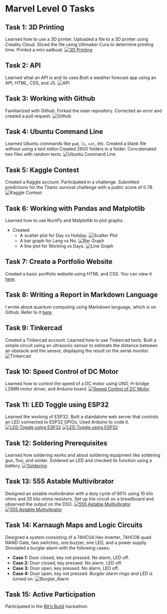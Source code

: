 # Marvel Level 0 Tasks

## Task 1: 3D Printing
Learned how to use a 3D printer. Uploaded a file to a 3D printer using Creality Cloud. Sliced the file using Ultimaker Cura to determine printing time. Printed a mini sailboat.
[![3D Printing](https://i.postimg.cc/LXp6GPSr/1721502417865.jpg)](https://postimg.cc/FfT4L77Z)

## Task 2: API
Learned what an API is and its uses.Built a weather forecast app using an API, HTML, CSS, and JS.
![API](api.png)

## Task 3: Working with Github
Familiarized with Github. Forked the main repository. Corrected an error and created a pull request.
![Github](github.png)

## Task 4: Ubuntu Command Line
Learned Ubuntu commands like `pwd`, `ls`, `cat`, etc. Created a blank file without using a text editor.Created 2600 folders in a folder. Concatenated two files with random texts.
![Ubuntu Command Line](ubuntu.png)

## Task 5: Kaggle Contest
Created a Kaggle account. Participated in a challenge. Submitted predictions for the Titanic survival challenge with a public score of 0.78.
![Kaggle Contest](kaggle.png)

## Task 6: Working with Pandas and Matplotlib
Learned how to use NumPy and Matplotlib to plot graphs.
- Created:
  - A scatter plot for Day vs Holiday.
  ![Scatter Plot](scatter_plot.png)
  - A bar graph for Lang vs No.
  ![Bar Graph](bar_graph.png)
  - A line plot for Working vs Days.
  ![Line Graph](line_graph.png)

## Task 7: Create a Portfolio Website
Created a basic portfolio website using HTML and CSS. You can view it [here](https://github.com/Matteriegray/Portfolio2.0).

## Task 8: Writing a Report in Markdown Language
I wrote about quantum computing using Markdown language, which is on Github. Refer to it [here](https://github.com/Matteriegray/Quantum_Computing).

## Task 9: Tinkercad
Created a Tinkercad account. Learned how to use Tinkercad tools. Built a simple circuit using an ultrasonic sensor to estimate the distance between an obstacle and the sensor, displaying the result on the serial monitor.
![Tinkercad](tinkercad.png)

## Task 10: Speed Control of DC Motor
Learned how to control the speed of a DC motor using UNO, H-bridge L298N motor driver, and Arduino board.
[![Speed Control of DC Motor](https://i.postimg.cc/qv4Gj6f5/1719729312133.jpg)](https://postimg.cc/Mv3RGTp7)

## Task 11: LED Toggle using ESP32
Learned the working of ESP32. Built a standalone web server that controls an LED connected to ESP32 GPIOs. Used Arduino to code it.
[![LED Toggle using ESP32](https://i.postimg.cc/V6LB1xsB/1719687714280.jpg)](https://postimg.cc/3yVDFbvd)
[![LED Toggle using ESP32](https://i.postimg.cc/yNrX1fDM/1719693065963.jpg)](https://postimg.cc/yJcSnyXj)

## Task 12: Soldering Prerequisites
Learned how soldering works and about soldering equipment like soldering gun, flux, and solder. Soldered an LED and checked its function using a battery.
[![Soldering](https://i.postimg.cc/65yz1j04/1719687714396.jpg)](https://postimg.cc/HV1QrtFT)

## Task 13: 555 Astable Multivibrator
Designed an astable multivibrator with a duty cycle of 60% using 10 kilo ohms and 20 kilo ohms resistors. Set up the circuit on a breadboard and observed the output on the DSO.
[![555 Astable Multivibrator](https://i.postimg.cc/MTFRwXFq/1719711882410.jpg)](https://postimg.cc/qh2gXBr5)
[![555 Astable Multivibrator](https://i.postimg.cc/XYbsmD5x/1719737146938.jpg)](https://postimg.cc/RNg1ndXn)

## Task 14: Karnaugh Maps and Logic Circuits
Designed a system consisting of a 74HC04 Hex inverter, 74HC08 quad NAND Gate, two switches, one buzzer, one LED, and a power supply. Simulated a burglar alarm with the following cases:
  - **Case 1:** Door closed, key not pressed. No alarm, LED off.
  - **Case 2:** Door closed, key pressed. No alarm, LED off.
  - **Case 3:** Door open, key pressed. No alarm, LED off.
  - **Case 4:** Door open, key not pressed. *Burglar alarm rings and LED is turned on.*
![Burglar_Alarm](bruglar-alarm.png)

## Task 15: Active Participation
Participated in the [Bit’n Build](https://certificate.givemycertificate.com/c/4a8e2ae7-f4cd-427e-9ca9-82437bbdd061) hackathon.

